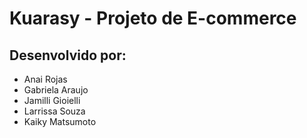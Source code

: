 # Kuarasy - Projeto de E-commerce
## Desenvolvido por:
- Anai Rojas
- Gabriela Araujo
- Jamilli Gioielli
- Larrissa Souza
- Kaiky Matsumoto
